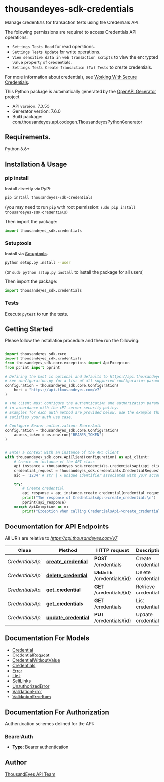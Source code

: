 # thousandeyes-sdk-credentials
Manage credentials for transaction tests using the Credentials API.

The following permissions are required to access Credentials API operations:

* `Settings Tests Read` for read operations.
* `Settings Tests Update` for write operations.
* `View sensitive data in web transaction scripts` to view the encrypted value property of credentials.
* `Settings Tests Create Transaction (Tx) Tests` to create credentials.

For more information about credentials, see [Working With Secure Credentials](https://docs.thousandeyes.com/product-documentation/browser-synthetics/transaction-tests/getting-started/working-with-secure-credentials).


This Python package is automatically generated by the [OpenAPI Generator](https://openapi-generator.tech) project:

- API version: 7.0.53
- Generator version: 7.6.0
- Build package: com.thousandeyes.api.codegen.ThousandeyesPythonGenerator

## Requirements.

Python 3.8+

## Installation & Usage
### pip install

Install directly via PyPi:

```sh
pip install thousandeyes-sdk-credentials
```
(you may need to run `pip` with root permission: `sudo pip install thousandeyes-sdk-credentials`)

Then import the package:
```python
import thousandeyes_sdk.credentials
```

### Setuptools

Install via [Setuptools](http://pypi.python.org/pypi/setuptools).

```sh
python setup.py install --user
```
(or `sudo python setup.py install` to install the package for all users)

Then import the package:
```python
import thousandeyes_sdk.credentials
```

### Tests

Execute `pytest` to run the tests.

## Getting Started

Please follow the installation procedure and then run the following:

```python

import thousandeyes_sdk.core
import thousandeyes_sdk.credentials
from thousandeyes_sdk.core.exceptions import ApiException
from pprint import pprint

# Defining the host is optional and defaults to https://api.thousandeyes.com/v7
# See configuration.py for a list of all supported configuration parameters.
configuration = thousandeyes_sdk.core.Configuration(
    host = "https://api.thousandeyes.com/v7"
)

# The client must configure the authentication and authorization parameters
# in accordance with the API server security policy.
# Examples for each auth method are provided below, use the example that
# satisfies your auth use case.

# Configure Bearer authorization: BearerAuth
configuration = thousandeyes_sdk.core.Configuration(
    access_token = os.environ["BEARER_TOKEN"]
)


# Enter a context with an instance of the API client
with thousandeyes_sdk.core.ApiClient(configuration) as api_client:
    # Create an instance of the API class
    api_instance = thousandeyes_sdk.credentials.CredentialsApi(api_client)
    credential_request = thousandeyes_sdk.credentials.CredentialRequest() # CredentialRequest | 
    aid = '1234' # str | A unique identifier associated with your account group. You can retrieve your `AccountGroupId` from the `/account-groups` endpoint. Note that you must be assigned to the target account group. Specifying this parameter without being assigned to the target account group will result in an error response. (optional)

    try:
        # Create credential
        api_response = api_instance.create_credential(credential_request, aid=aid)
        print("The response of CredentialsApi->create_credential:\n")
        pprint(api_response)
    except ApiException as e:
        print("Exception when calling CredentialsApi->create_credential: %s\n" % e)

```

## Documentation for API Endpoints

All URIs are relative to *https://api.thousandeyes.com/v7*

Class | Method | HTTP request | Description
------------ | ------------- | ------------- | -------------
*CredentialsApi* | [**create_credential**](https://github.com/thousandeyes/thousandeyes-sdk-python//tree/main/thousandeyes-sdk-credentials/docs/CredentialsApi.md#create_credential) | **POST** /credentials | Create credential
*CredentialsApi* | [**delete_credential**](https://github.com/thousandeyes/thousandeyes-sdk-python//tree/main/thousandeyes-sdk-credentials/docs/CredentialsApi.md#delete_credential) | **DELETE** /credentials/{id} | Delete credential
*CredentialsApi* | [**get_credential**](https://github.com/thousandeyes/thousandeyes-sdk-python//tree/main/thousandeyes-sdk-credentials/docs/CredentialsApi.md#get_credential) | **GET** /credentials/{id} | Retrieve credential
*CredentialsApi* | [**get_credentials**](https://github.com/thousandeyes/thousandeyes-sdk-python//tree/main/thousandeyes-sdk-credentials/docs/CredentialsApi.md#get_credentials) | **GET** /credentials | List credentials
*CredentialsApi* | [**update_credential**](https://github.com/thousandeyes/thousandeyes-sdk-python//tree/main/thousandeyes-sdk-credentials/docs/CredentialsApi.md#update_credential) | **PUT** /credentials/{id} | Update credential


## Documentation For Models

 - [Credential](https://github.com/thousandeyes/thousandeyes-sdk-python//tree/main/thousandeyes-sdk-credentials/docs/Credential.md)
 - [CredentialRequest](https://github.com/thousandeyes/thousandeyes-sdk-python//tree/main/thousandeyes-sdk-credentials/docs/CredentialRequest.md)
 - [CredentialWithoutValue](https://github.com/thousandeyes/thousandeyes-sdk-python//tree/main/thousandeyes-sdk-credentials/docs/CredentialWithoutValue.md)
 - [Credentials](https://github.com/thousandeyes/thousandeyes-sdk-python//tree/main/thousandeyes-sdk-credentials/docs/Credentials.md)
 - [Error](https://github.com/thousandeyes/thousandeyes-sdk-python//tree/main/thousandeyes-sdk-credentials/docs/Error.md)
 - [Link](https://github.com/thousandeyes/thousandeyes-sdk-python//tree/main/thousandeyes-sdk-credentials/docs/Link.md)
 - [SelfLinks](https://github.com/thousandeyes/thousandeyes-sdk-python//tree/main/thousandeyes-sdk-credentials/docs/SelfLinks.md)
 - [UnauthorizedError](https://github.com/thousandeyes/thousandeyes-sdk-python//tree/main/thousandeyes-sdk-credentials/docs/UnauthorizedError.md)
 - [ValidationError](https://github.com/thousandeyes/thousandeyes-sdk-python//tree/main/thousandeyes-sdk-credentials/docs/ValidationError.md)
 - [ValidationErrorItem](https://github.com/thousandeyes/thousandeyes-sdk-python//tree/main/thousandeyes-sdk-credentials/docs/ValidationErrorItem.md)


<a id="documentation-for-authorization"></a>
## Documentation For Authorization


Authentication schemes defined for the API:
<a id="BearerAuth"></a>
### BearerAuth

- **Type**: Bearer authentication


## Author

<a href="mailto:api-team@thousandeyes.com">ThousandEyes API Team </a>



